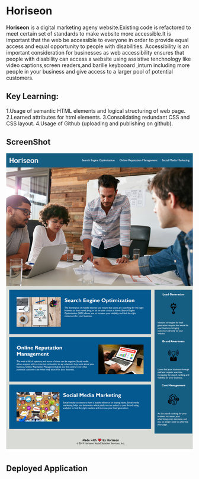 # Horiseon

**Horiseon** is a digital marketing ageny website.Existing code is refactored to meet certain set of standards to make website more accessible.It is important that the web be accessible to everyone in order to provide equal access and equal opportunity to people with disabilities.
Accessibility is an important consideration for businesses as web accessibility ensures that people with disability can access a website using assistive tenchnology like video captions,screen readers,and barille keybooard ,inturn including more people in your business and give access to a larger pool of potential customers.

## Key Learning:

1.Usage of semantic HTML elements and logical structuring of web page.
2.Learned attributes for html elements.
3.Consolidating redundant CSS and CSS layout.
4.Usage of Github (uploading and publishing on github).

## ScreenShot

![Horiseon:Digital Marketing Agency](./assets/images/Horiseon.png)

## Deployed Application
